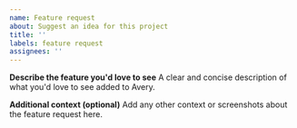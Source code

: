 ```yaml
---
name: Feature request
about: Suggest an idea for this project
title: ''
labels: feature request
assignees: ''
---
```


**Describe the feature you'd love to see**
A clear and concise description of what you'd love to see added to Avery.

**Additional context (optional)**
Add any other context or screenshots about the feature request here.
